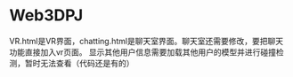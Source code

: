 # Web3DPJ
VR.html是VR界面，chatting.html是聊天室界面。聊天室还需要修改，要把聊天功能直接加入vr页面。
显示其他用户信息需要加载其他用户的模型并进行碰撞检测，暂时无法查看（代码还是有的）

